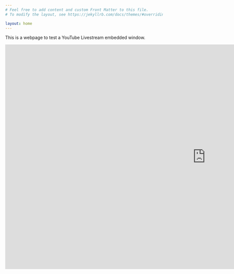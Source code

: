 ```yaml
---
# Feel free to add content and custom Front Matter to this file.
# To modify the layout, see https://jekyllrb.com/docs/themes/#overriding-theme-defaults

layout: home
---
```

This is a webpage to test a YouTube Livestream embedded window.

<iframe width="1280" height="720" src="https://www.youtube.com/embed/live_stream?channel=UCMUamRbQisplYeNzDb3LaJw " frameborder="0" allow="accelerometer; autoplay; encrypted-media; gyroscope; picture-in-picture" allowfullscreen></iframe>
